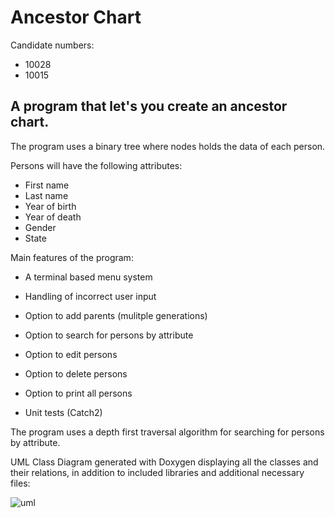# Ancestor Chart 

Candidate numbers:
* 10028
* 10015
 
## A program that let's you create an ancestor chart.

The program uses a binary tree where nodes holds the data of each person.

Persons will have the following attributes:

* First name
* Last name
* Year of birth
* Year of death
* Gender
* State

Main features of the program:
* A terminal based menu system
* Handling of incorrect user input
* Option to add parents (mulitple generations)
* Option to search for persons by attribute
* Option to edit persons

* Option to delete persons
* Option to print all persons
* Unit tests (Catch2)

The program uses a depth first traversal algorithm for searching for persons by attribute.

UML Class Diagram generated with Doxygen displaying all the classes and their relations, in addition to included libraries and additional necessary files:

![uml](https://user-images.githubusercontent.com/98808638/169454787-4083d54d-3a82-4ccc-81e5-fee4af135d9f.png)

